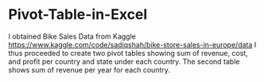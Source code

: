 # Pivot-Table-in-Excel
I obtained Bike Sales Data from Kaggle https://www.kaggle.com/code/sadiqshah/bike-store-sales-in-europe/data
I thus proceeded to create two pivot tables showing sum of revenue, cost, and profit per country and state under each country.
The second table shows sum of revenue per year for each country.
